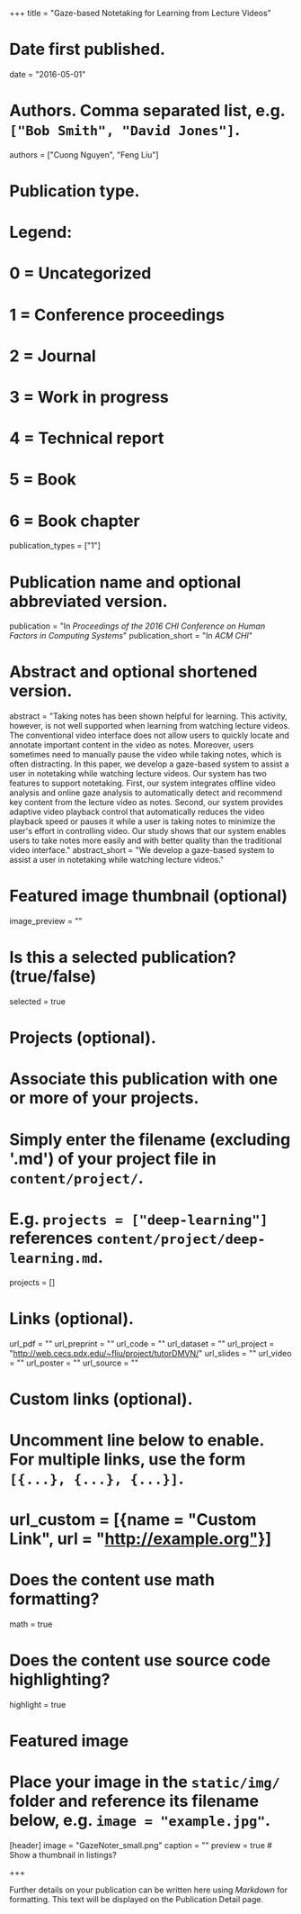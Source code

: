 +++
title = "Gaze-based Notetaking for Learning from Lecture Videos"

# Date first published.
date = "2016-05-01"

# Authors. Comma separated list, e.g. `["Bob Smith", "David Jones"]`.
authors = ["Cuong Nguyen", "Feng Liu"]

# Publication type.
# Legend:
# 0 = Uncategorized
# 1 = Conference proceedings
# 2 = Journal
# 3 = Work in progress
# 4 = Technical report
# 5 = Book
# 6 = Book chapter
publication_types = ["1"]

# Publication name and optional abbreviated version.
publication = "In *Proceedings of the 2016 CHI Conference on Human Factors in Computing Systems*"
publication_short = "In *ACM CHI*"

# Abstract and optional shortened version.
abstract = "Taking notes has been shown helpful for learning. This activity, however, is not well supported when learning from watching lecture videos. The conventional video interface does not allow users to quickly locate and annotate important content in the video as notes. Moreover, users sometimes need to manually pause the video while taking notes, which is often distracting. In this paper, we develop a gaze-based system to assist a user in notetaking while watching lecture videos. Our system has two features to support notetaking. First, our system integrates offline video analysis and online gaze analysis to automatically detect and recommend key content from the lecture video as notes. Second, our system provides adaptive video playback control that automatically reduces the video playback speed or pauses it while a user is taking notes to minimize the user's effort in controlling video. Our study shows that our system enables users to take notes more easily and with better quality than the traditional video interface."
abstract_short = "We develop a gaze-based system to assist a user in notetaking while watching lecture videos."

# Featured image thumbnail (optional)
image_preview = ""

# Is this a selected publication? (true/false)
selected = true

# Projects (optional).
#   Associate this publication with one or more of your projects.
#   Simply enter the filename (excluding '.md') of your project file in `content/project/`.
#   E.g. `projects = ["deep-learning"]` references `content/project/deep-learning.md`.
projects = []

# Links (optional).
url_pdf = ""
url_preprint = ""
url_code = ""
url_dataset = ""
url_project = "http://web.cecs.pdx.edu/~fliu/project/tutorDMVN/"
url_slides = ""
url_video = ""
url_poster = ""
url_source = ""

# Custom links (optional).
#   Uncomment line below to enable. For multiple links, use the form `[{...}, {...}, {...}]`.
# url_custom = [{name = "Custom Link", url = "http://example.org"}]

# Does the content use math formatting?
math = true

# Does the content use source code highlighting?
highlight = true

# Featured image
# Place your image in the `static/img/` folder and reference its filename below, e.g. `image = "example.jpg"`.
[header]
image = "GazeNoter_small.png"
caption = ""
preview = true  # Show a thumbnail in listings?

+++

Further details on your publication can be written here using *Markdown* for formatting. This text will be displayed on the Publication Detail page.


